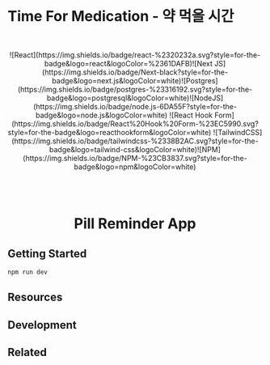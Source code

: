 <br>
<p align="center">
<h1>  Time For Medication - 약 먹을 시간
</h1>
</p>
<br>
<p align="center">
![React](https://img.shields.io/badge/react-%2320232a.svg?style=for-the-badge&logo=react&logoColor=%2361DAFB)![Next JS](https://img.shields.io/badge/Next-black?style=for-the-badge&logo=next.js&logoColor=white)![Postgres](https://img.shields.io/badge/postgres-%23316192.svg?style=for-the-badge&logo=postgresql&logoColor=white)![NodeJS](https://img.shields.io/badge/node.js-6DA55F?style=for-the-badge&logo=node.js&logoColor=white)
![React Hook Form](https://img.shields.io/badge/React%20Hook%20Form-%23EC5990.svg?style=for-the-badge&logo=reacthookform&logoColor=white)
![TailwindCSS](https://img.shields.io/badge/tailwindcss-%2338B2AC.svg?style=for-the-badge&logo=tailwind-css&logoColor=white)![NPM](https://img.shields.io/badge/NPM-%23CB3837.svg?style=for-the-badge&logo=npm&logoColor=white)
</p>
<br>
<br>

<h1 align="center">Pill Reminder App</h1>

## Getting Started

```sh
npm run dev
```

## Resources

## Development

## Related

<br>
<br>

<p align="center">
</p>
